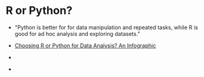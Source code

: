 # R or Python?

* "Python is better for for data manipulation and repeated tasks, while R is good for ad hoc analysis and exploring datasets."

* [Choosing R or Python for Data Analysis? An Infographic](https://www.datacamp.com/community/tutorials/r-or-python-for-data-analysis)
* [](https://qz.com/1063071/the-great-r-versus-python-for-data-science-debate/)
* [](http://mc-stan.org/users/documentation/tutorials)
